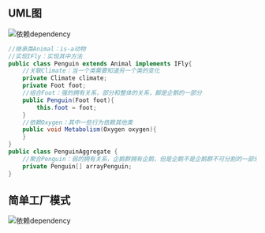 ## UML图

![依赖dependency](https://github.com/xuxh0622/learn-designpattern/blob/master/image/uml.png)

```java
//继承类Animal：is-a动物
//实现IFly：实现其中方法
public class Penguin extends Animal implements IFly{
	//关联Climate：当一个类需要知道另一个类的变化
	private Climate climate;
  	private Foot foot;
	//组合Foot：强的拥有关系，部分和整体的关系，脚是企鹅的一部分
	public Penguin(Foot foot){
		this.foot = foot;
	}
	//依赖Oxygen：其中一些行为依赖其他类
	public void Metabolism(Oxygen oxygen){
	}
}
public class PenguinAggregate {
	//聚合Penguin：弱的拥有关系，企鹅群拥有企鹅，但是企鹅不是企鹅群不可分割的一部分
	private Penguin[] arrayPenguin;
}
```

## 简单工厂模式

![依赖dependency](https://github.com/xuxh0622/learn-designpattern/blob/master/image/afactory.png)